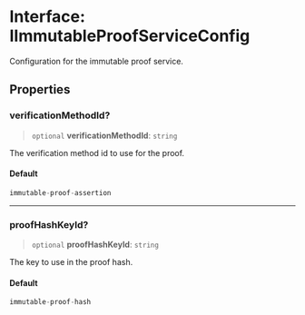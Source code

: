 # Interface: IImmutableProofServiceConfig

Configuration for the immutable proof service.

## Properties

### verificationMethodId?

> `optional` **verificationMethodId**: `string`

The verification method id to use for the proof.

#### Default

```ts
immutable-proof-assertion
```

***

### proofHashKeyId?

> `optional` **proofHashKeyId**: `string`

The key to use in the proof hash.

#### Default

```ts
immutable-proof-hash
```

